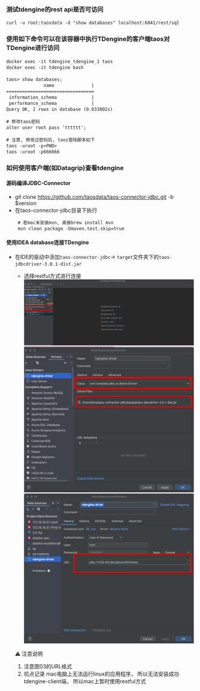 ### 测试tdengine的rest api是否可访问
```shell
curl -u root:taosdata -d "show databases" localhost:6041/rest/sql
```

### 使用如下命令可以在该容器中执行TDengine的客户端taos对TDengine进行访问
```shell
docker exec -it tdengine_tdengine_1 taos
docker exec -it tdengine bash

taos> show databases;
              name              |
=================================
 information_schema             |
 performance_schema             |
Query OK, 2 rows in database (0.033802s)

# 修改taos密码
alter user root pass 'tttttt';

# 注意, 修改过密码后, taos登陆脚本如下
taos -uroot -p<PWD>
taos -uroot -p666666
```

### 如何使用客户端(如Datagrip)查看tdengine
#### 源码编译JDBC-Connector
* git clone https://github.com/taosdata/taos-connector-jdbc.git -b $version
* 在taos-connector-jdbc目录下执行 
  ```shell
   # 若mac未安装mvn, 直接brew install mvn
   mvn clean package -Dmaven.test.skip=true
  ```
#### 使用IDEA database连接TDengine
  * 在IDE的驱动中添加`taos-connector-jdbc`-> `target`文件夹下的`taos-jdbcdriver-3.0.1-dist.jar`
    * 选择restful方式进行连接
      ![](./resources/tdengine-datagrip-01.png)
      ![](./resources/tdengine-datagrip-02.png)
      ![](./resources/tdengine-datagrip-03.png)


    ⚠️ 注意说明
    1. 注意图03的URL格式
    2. 坑点记录 
       mac电脑上无法运行linux的应用程序， 所以无法安装成功tdengine-client端， 所以mac上暂时使用restful方式



